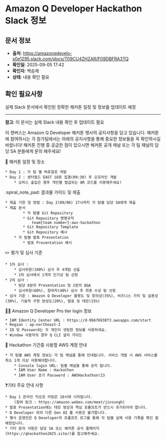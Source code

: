 # Amazon Q Developer Hackathon Slack 정보

## 문서 정보
- **출처**: https://amazonqdevelo-s0e1295.slack.com/docs/T09CU4ZHZAR/F09DBFRA3TQ
- **확인일**: 2025-09-05 17:42
- **확인자**: 백승재
- **상태**: 내용 확인 필요

## 확인 필요사항
실제 Slack 문서에서 확인된 정확한 해커톤 일정 및 정보를 업데이트 예정

---
**참고**: 이 문서는 실제 Slack 내용 확인 후 업데이트 필요


 이 캔버스는 Amazon Q Developer 해커톤 행사의 공지사항을 담고 있습니다. 해커톤에 참여하시는 각 참가팀에서는 아래의 공지사항을 통해 중요한 정보들을 꼭 확인하시길 바랍니다! 해커톤 진행 중 궁금한 점이 있으시면 해커톤 공개 채널 또는 각 팀 채널의 담당 SA 분들에게 문의 해주세요!

:date: 해커톤 일정 및 장소

    * Day 1 : 각 팀 별 버츄얼로 개발
    * Day 2 : 센터필드 EAST 18층 집결(09:30) 후 오프라인 개발
        * 오피스 출입은 향후 개인별 발급되는 QR 코드를 이용해주세요!

:spiral_note_pad: 결과물 가이드 및 제출

    * 제출 기한 및 방법 : Day 2(09/06) 17시까지 각 팀별 담당 SA에게 제출
    * 제출 문서 
            * 각 팀별 Git Repository
            * Git Repository 명명규칙
                team{team number}-aws-hackathon
            * Git Repository Template
            * Git Repository 예시
        * 각 팀별 발표 Presentation
            * 발표 Presentation 예시

:pencil2: 평가 및 심사 기준

    * 1차 심사 : 
        * 심사위원(100%) 심사 후 4개팀 선출
        * 1차 심사에서 1개의 인기상 팀 선정
    * 2차 심사 : 
        * 팀당 8분의 Presentation 및 2분의 Q&A
        * 심사위원(60%), 참여자(40%) 심사 후 최종 수상 팀 선정
    * 심사 기준 : Amazon Q Developer 활용도 및 창의성(35%), 비즈니스 가치 및 실용성(30%), 기술적 구현 완성도(20%), 발표 및 데모(15%)

:technologist: Amazon Q Developer Pro tier login 정보

    * IAM Identity Center URL : https://d-9b676938f3.awsapps.com/start
    * Region : ap-northeast-2
    * ID 및 Password는 각 개인이 셋팅한 정보를 사용하세요.
    * Window 사용자의 경우 Q CLI 설치 가이드

🔐 Hackathon 기간중 사용할 AWS 계정 안내

    * 각 팀별 AWS 계정 정보는 각 팀 채널을 통해 안내됩니다. 서비스 개발 시 AWS 서비스를 최소 1개 이상 사용해야합니다.
        * Console login URL: 팀별 채널을 통해 공지 됩니다.
        * IAM User Name : Hackathon
        * IAM User 초기 Password : AWSHackathon!23

:question:기타 주요 안내 사항

    * Day 1 온라인 킥오프 미팅은 10시에 시작됩니다.
        (참여 링크 : https://amazon.webex.com/meet/jinsungh)
    * 발표 Presentation에는 데모 영상과 핵심 프롬프트가 반드시 추가되어야 합니다.
    * Q Developer 외의 다른 Gen AI 툴 사용은 불가합니다.
    * 행사 운영진은 Q Developer의 프롬프트 로그를 통해 각 팀별 실제 사용 기록을 확인 할 예정입니다.
    * 기타 문의 사항은 담당 SA 또는 해커톤 공식 홈페이지(https://qhackathon2025.site/)를 참고해주세요.

